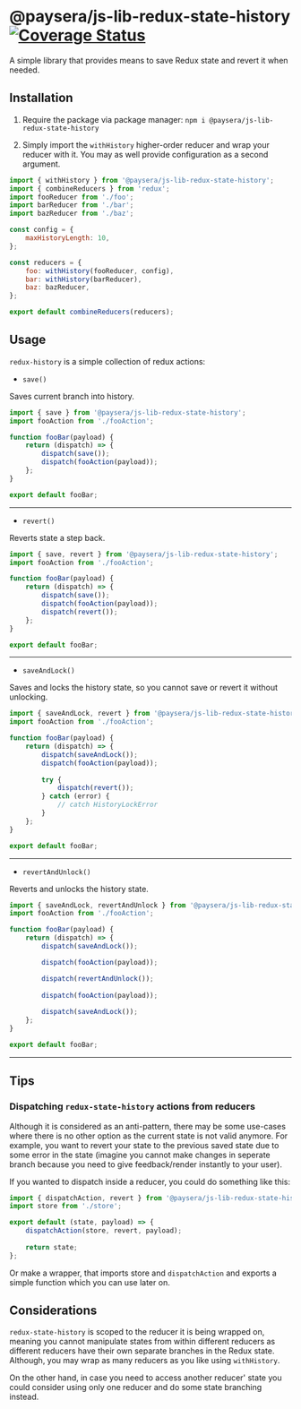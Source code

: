 # @paysera/js-lib-redux-state-history [![Coverage Status](https://coveralls.io/repos/github/paysera/js-lib-redux-state-history/badge.svg?branch=master)](https://coveralls.io/github/paysera/js-lib-redux-state-history?branch=master)

A simple library that provides means to save Redux state and revert it when needed.

## Installation

1. Require the package via package manager: `npm i @paysera/js-lib-redux-state-history`

2. Simply import the `withHistory` higher-order reducer and wrap your reducer with it. You may as well provide configuration
as a second argument.

```js
import { withHistory } from '@paysera/js-lib-redux-state-history';
import { combineReducers } from 'redux';
import fooReducer from './foo';
import barReducer from './bar';
import bazReducer from './baz';

const config = {
    maxHistoryLength: 10,
};

const reducers = {
    foo: withHistory(fooReducer, config),
    bar: withHistory(barReducer),
    baz: bazReducer,
};

export default combineReducers(reducers);
```

## Usage

`redux-history` is a simple collection of redux actions:

- `save()`

Saves current branch into history.

```js
import { save } from '@paysera/js-lib-redux-state-history';
import fooAction from './fooAction';

function fooBar(payload) {
    return (dispatch) => {
        dispatch(save());
        dispatch(fooAction(payload));
    };
}

export default fooBar;
```
___
- `revert()`

Reverts state a step back.

```js
import { save, revert } from '@paysera/js-lib-redux-state-history';
import fooAction from './fooAction';

function fooBar(payload) {
    return (dispatch) => {
        dispatch(save());
        dispatch(fooAction(payload));
        dispatch(revert());
    };
}

export default fooBar;
```
___

- `saveAndLock()`

Saves and locks the history state, so you cannot save or revert it without unlocking.

```js
import { saveAndLock, revert } from '@paysera/js-lib-redux-state-history';
import fooAction from './fooAction';

function fooBar(payload) {
    return (dispatch) => {
        dispatch(saveAndLock());
        dispatch(fooAction(payload));
        
        try {
            dispatch(revert());
        } catch (error) {
            // catch HistoryLockError
        }
    };
}

export default fooBar;
```

___

- `revertAndUnlock()`

Reverts and unlocks the history state.

```js
import { saveAndLock, revertAndUnlock } from '@paysera/js-lib-redux-state-history';
import fooAction from './fooAction';

function fooBar(payload) {
    return (dispatch) => {
        dispatch(saveAndLock());

        dispatch(fooAction(payload));

        dispatch(revertAndUnlock());
        
        dispatch(fooAction(payload));
        
        dispatch(saveAndLock());
    };
}

export default fooBar;
```

___

## Tips

### Dispatching `redux-state-history` actions from reducers

Although it is considered as an anti-pattern, there may be some use-cases where there is no other option as the current
state is not valid anymore. For example, you want to revert your state to the previous saved state due to some error in 
the state (imagine you cannot make changes in seperate branch because you need to give feedback/render instantly to 
your user). 

If you wanted to dispatch inside a reducer, you could do something like this:
```js
import { dispatchAction, revert } from '@paysera/js-lib-redux-state-history';
import store from './store';

export default (state, payload) => {
    dispatchAction(store, revert, payload);
    
    return state;
};
```

Or make a wrapper, that imports store and `dispatchAction` and exports a simple function which you can use later on.

## Considerations

`redux-state-history` is scoped to the reducer it is being wrapped on, meaning you cannot manipulate states from within
different reducers as different reducers have their own separate branches in the Redux state. Although, you may wrap
as many reducers as you like using `withHistory`.

On the other hand, in case you need to access another reducer' state you could consider using only one reducer and do 
some state branching instead.
